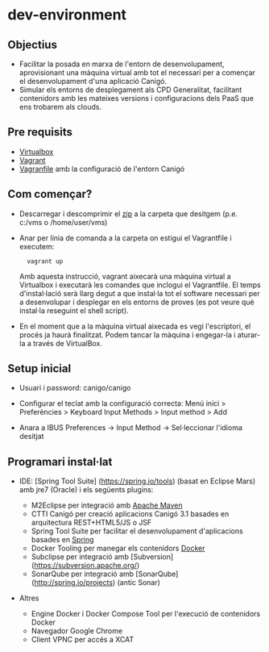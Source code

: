 # dev-environment


## Objectius

* Facilitar la posada en marxa de l'entorn de desenvolupament, aprovisionant una màquina virtual amb tot el necessari per a començar el desenvolupament d'una aplicació Canigó.
* Simular els entorns de desplegament als CPD Generalitat, facilitant contenidors amb les mateixes versions i configuracions dels PaaS que ens trobarem als clouds.

## Pre requisits

* [Virtualbox](https://www.virtualbox.org/wiki/Downloads)
* [Vagrant](http://www.vagrantup.com/downloads.html)
* [Vagranfile](https://github.com/cs-canigo/dev-environment/releases/tag/v1.0.0) amb la configuració de l'entorn Canigó 

## Com començar?

* Descarregar i descomprimir el [zip](https://github.com/cs-canigo/dev-environment/archive/v1.0.0.zip) a la carpeta que desitgem (p.e. c:/vms o /home/user/vms)

* Anar per línia de comanda a la carpeta on estigui el Vagrantfile i executem:

		vagrant up	

	Amb aquesta instrucció, vagrant aixecarà una màquina virtual a Virtualbox i executarà les comandes que inclogui el Vagrantfile. El temps d'instal·lació serà llarg degut a que instal·la tot el software necessari per a desenvolupar i desplegar en els entorns de proves (es pot veure què instal·la reseguint el shell script).

* En el moment que a la màquina virtual aixecada es vegi l'escriptori, el procés ja haurà finalitzat. Podem tancar la màquina i engegar-la i aturar-la a través de VirtualBox.


## Setup inicial

* Usuari i password: canigo/canigo

* Configurar el teclat amb la configuració correcta: Menú inici > Preferències > Keyboard Input Methods > Input method > Add
* Anara a IBUS Preferences -> Input Method -> Sel·leccionar l'idioma desitjat

## Programari instal·lat

* IDE: [Spring Tool Suite] (https://spring.io/tools) (basat en Eclipse Mars) amb jre7 (Oracle) i els següents plugins:

	- M2Eclipse per integració amb [Apache Maven](https://maven.apache.org/)
	- CTTI Canigó per creació aplicacions Canigó 3.1 basades en arquitectura REST+HTML5/JS o JSF
	- Spring Tool Suite per facilitar el desenvolupament d'aplicacions basades en [Spring](http://spring.io/projects)
	- Docker Tooling per manegar els contenidors [Docker](https://www.docker.com/)
	- Subclipse per integració amb [Subversion] (https://subversion.apache.org/)
	- SonarQube per integració amb [SonarQube] (http://spring.io/projects) (antic Sonar)

* Altres

	- Engine Docker i Docker Compose Tool per l'execució de contenidors Docker
	- Navegador Google Chrome
	- Client VPNC per accés a XCAT
